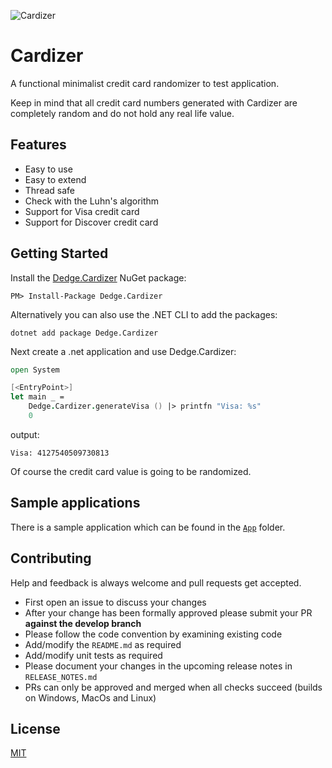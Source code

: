 ![Cardizer](https://raw.githubusercontent.com/d-edge/cardizer/main/cardizer.png)

# Cardizer

A functional minimalist credit card randomizer to test application.

Keep in mind that all credit card numbers generated with Cardizer are completely random and do not hold any real life value.

## Features

* Easy to use
* Easy to extend
* Thread safe
* Check with the Luhn's algorithm
* Support for Visa credit card
* Support for Discover credit card

## Getting Started

Install the [Dedge.Cardizer](https://www.nuget.org/packages/Dedge.Cardizer) NuGet package:

    PM> Install-Package Dedge.Cardizer

Alternatively you can also use the .NET CLI to add the packages:

    dotnet add package Dedge.Cardizer

Next create a .net application and use Dedge.Cardizer:

```fsharp
open System

[<EntryPoint>]
let main _ =
    Dedge.Cardizer.generateVisa () |> printfn "Visa: %s"
    0
```

output:

    Visa: 4127540509730813

Of course the credit card value is going to be randomized.

## Sample applications

There is a sample application which can be found in the [`App`](https://github.com/d-edge/Cardizer/tree/main/src/App) folder.

## Contributing

Help and feedback is always welcome and pull requests get accepted.

- First open an issue to discuss your changes
- After your change has been formally approved please submit your PR **against the develop branch**
- Please follow the code convention by examining existing code
- Add/modify the `README.md` as required
- Add/modify unit tests as required
- Please document your changes in the upcoming release notes in `RELEASE_NOTES.md`
- PRs can only be approved and merged when all checks succeed (builds on Windows, MacOs and Linux)

## License

[MIT](https://raw.githubusercontent.com/d-edge/cardizer/main/LICENSE)
